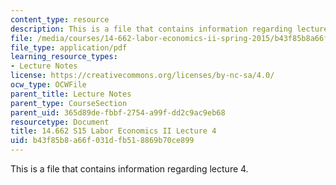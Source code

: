 ```yaml
---
content_type: resource
description: This is a file that contains information regarding lecture 4.
file: /media/courses/14-662-labor-economics-ii-spring-2015/b43f85b8a66f031dfb518869b70ce899_MIT14_662S15_lecnotes4.pdf
file_type: application/pdf
learning_resource_types:
- Lecture Notes
license: https://creativecommons.org/licenses/by-nc-sa/4.0/
ocw_type: OCWFile
parent_title: Lecture Notes
parent_type: CourseSection
parent_uid: 365d89de-fbbf-2754-a99f-dd2c9ac9eb68
resourcetype: Document
title: 14.662 S15 Labor Economics II Lecture 4
uid: b43f85b8-a66f-031d-fb51-8869b70ce899
---
```

This is a file that contains information regarding lecture 4.